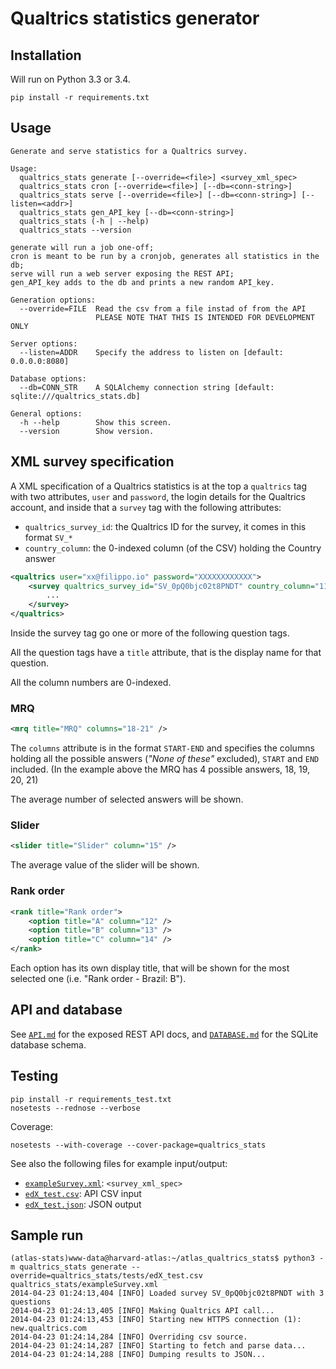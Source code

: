 
# Qualtrics statistics generator

## Installation

Will run on Python 3.3 or 3.4.

`pip install -r requirements.txt`

## Usage

```
Generate and serve statistics for a Qualtrics survey.

Usage:
  qualtrics_stats generate [--override=<file>] <survey_xml_spec>
  qualtrics_stats cron [--override=<file>] [--db=<conn-string>]
  qualtrics_stats serve [--override=<file>] [--db=<conn-string>] [--listen=<addr>]
  qualtrics_stats gen_API_key [--db=<conn-string>]
  qualtrics_stats (-h | --help)
  qualtrics_stats --version

generate will run a job one-off;
cron is meant to be run by a cronjob, generates all statistics in the db;
serve will run a web server exposing the REST API;
gen_API_key adds to the db and prints a new random API_key.

Generation options:
  --override=FILE  Read the csv from a file instad of from the API
                   PLEASE NOTE THAT THIS IS INTENDED FOR DEVELOPMENT ONLY

Server options:
  --listen=ADDR    Specify the address to listen on [default: 0.0.0.0:8080]

Database options:
  --db=CONN_STR    A SQLAlchemy connection string [default: sqlite:///qualtrics_stats.db]

General options:
  -h --help        Show this screen.
  --version        Show version.
```

## XML survey specification

A XML specification of a Qualtrics statistics is at the top a `qualtrics` tag with two attributes, `user` and `password`, the login details for the Qualtrics account, and inside that a `survey` tag with the following attributes:

* `qualtrics_survey_id`: the Qualtrics ID for the survey, it comes in this format `SV_*`
* `country_column`: the 0-indexed column (of the CSV) holding the Country answer

```xml
<qualtrics user="xx@filippo.io" password="XXXXXXXXXXXX">
	<survey qualtrics_survey_id="SV_0pQ0bjc02t8PNDT" country_column="11">
		...
	</survey>
</qualtrics>
```

Inside the survey tag go one or more of the following question tags. 

All the question tags have a `title` attribute, that is the display name for that question.

All the column numbers are 0-indexed.

### MRQ

```xml
<mrq title="MRQ" columns="18-21" />
```

The `columns` attribute is in the format `START-END` and specifies the columns holding all the possible answers (*"None of these"* excluded), `START` and `END` included. (In the example above the MRQ has 4 possible answers, 18, 19, 20, 21)

The average number of selected answers will be shown.

### Slider

```xml
<slider title="Slider" column="15" />
```

The average value of the slider will be shown.

### Rank order

```xml
<rank title="Rank order">
    <option title="A" column="12" />
    <option title="B" column="13" />
    <option title="C" column="14" />
</rank>
```

Each option has its own display title, that will be shown for the most selected one (i.e. "Rank order - Brazil: B").

## API and database

See [`API.md`](API.md) for the exposed REST API docs, and [`DATABASE.md`](DATABASE.md) for the SQLite database schema.

## Testing

```
pip install -r requirements_test.txt
nosetests --rednose --verbose
```

Coverage:

```
nosetests --with-coverage --cover-package=qualtrics_stats
```

See also the following files for example input/output:

* [`exampleSurvey.xml`](qualtrics_stats/exampleSurvey.xml): `<survey_xml_spec>`
* [`edX_test.csv`](qualtrics_stats/tests/edX_test.csv): API CSV input
* [`edX_test.json`](qualtrics_stats/tests/edX_test.json): JSON output

## Sample run

```
(atlas-stats)www-data@harvard-atlas:~/atlas_qualtrics_stats$ python3 -m qualtrics_stats generate --override=qualtrics_stats/tests/edX_test.csv qualtrics_stats/exampleSurvey.xml
2014-04-23 01:24:13,404 [INFO] Loaded survey SV_0pQ0bjc02t8PNDT with 3 questions
2014-04-23 01:24:13,405 [INFO] Making Qualtrics API call...
2014-04-23 01:24:13,453 [INFO] Starting new HTTPS connection (1): new.qualtrics.com
2014-04-23 01:24:14,284 [INFO] Overriding csv source.
2014-04-23 01:24:14,287 [INFO] Starting to fetch and parse data...
2014-04-23 01:24:14,288 [INFO] Dumping results to JSON...
```
